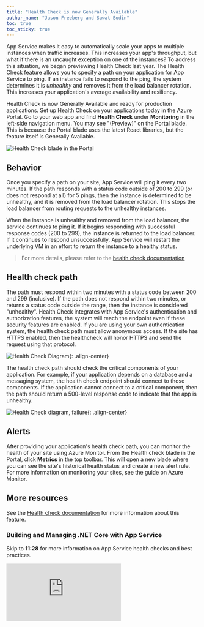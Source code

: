 ```yaml
---
title: "Health Check is now Generally Available"
author_name: "Jason Freeberg and Suwat Bodin"
toc: true
toc_sticky: true
---
```


App Service makes it easy to automatically scale your apps to multiple instances when traffic increases. This increases your app's throughput, but what if there is an uncaught exception on one of the instances? To address this situation, we began previewing Health Check last year. The Health Check feature allows you to specify a path on your application for App Service to ping. If an instance fails to respond to the ping, the system determines it is *unhealthy* and removes it from the load balancer rotation. This increases your application's average availability and resiliency. 

Health Check is now Generally Available and ready for production applications. Set up Health Check on your applications today in the Azure Portal. Go to your web app and find **Health Check** under **Monitoring** in the left-side navigation menu. You may see "(Preview)" on the Portal blade. This is because the Portal blade uses the latest React libraries, but the feature itself is Generally Available.

![Health Check blade in the Portal]({{site.baseurl}}/media/2020/08/health-check/health-check-portal.png)

## Behavior

Once you specify a path on your site, App Service will ping it every two minutes. If the path responds with a status code outside of 200 to 299 (or does not respond at all) for 5 pings, then the instance is determined to be unhealthy, and it is removed from the load balancer rotation. This stops the load balancer from routing requests to the unhealthy instances. 

When the instance is unhealthy and removed from the load balancer, the service continues to ping it. If it begins responding with successful response codes (200 to 299), the instance is returned to the load balancer. If it continues to respond unsuccessfully, App Service will restart the underlying VM in an effort to return the instance to a healthy status.

> For more details, please refer to the [health check documentation](https://docs.microsoft.com/en-us/azure/azure-monitor/platform/autoscale-get-started#health-check-path)

## Health check path

The path must respond within two minutes with a status code between 200 and 299 (inclusive). If the path does not respond within two minutes, or returns a status code outside the range, then the instance is considered "unhealthy". Health Check integrates with App Service's authentication and authorization features, the system will reach the endpoint even if these security features are enabled. If you are using your own authentication system, the health check path must allow anonymous access. If the site has HTTPS enabled, then the healthcheck will honor HTTPS and send the request using that protocol.

![Health Check Diagram]({{site.baseurl}}/media/2020/08/health-check/health_check_path_diagram.png){: .align-center}

The health check path should check the critical components of your application. For example, if your application depends on a database and a messaging system, the health check endpoint should connect to those components. If the application cannot connect to a critical component, then the path should return a 500-level response code to indicate that the app is unhealthy.

![Health Check diagram, failure]({{site.baseurl}}/media/2020/08/health-check/health-check-diagram-failure.png){: .align-center}

## Alerts

After providing your application's health check path, you can monitor the health of your site using Azure Monitor. From the Health check blade in the Portal, click **Metrics** in the top toolbar. This will open a new blade where you can see the site's historical health status and create a new alert rule. For more information on monitoring your sites, see the guide on Azure Monitor.  

## More resources

See the [Health check documentation](https://docs.microsoft.com/en-us/azure/azure-monitor/platform/autoscale-get-started#health-check-path) for more information about this feature.

### Building and Managing .NET Core with App Service

Skip to **11:28** for more information on App Service health checks and best practices.

<div class="responsive-video-container">
    <iframe src="https://channel9.msdn.com/Events/Build/2020/BOD126/player"
        allowFullScreen 
        frameBorder="0" 
        title="Building and managing .NET Core with App Service - Microsoft Channel 9 Video">
    </iframe>
</div>
